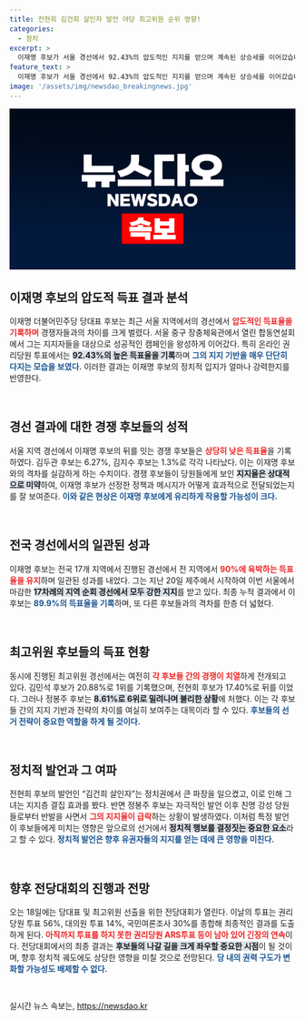 ```yaml
---
title: 전현희 김건희 살인자 발언 야당 최고위원 순위 영향!
categories:
  - 정치
excerpt: >
  이재명 후보가 서울 경선에서 92.43%의 압도적인 지지를 얻으며 계속된 상승세를 이어갔습니다. 최고위원 경선에서는 전현희 후보가 김건희 살인자 발언으로 주목을 끌며 선전했습니다. 전당대회 결과가 기대되는 가운데, 변동의 여지도 남아 있습니다!
feature_text: >
  이재명 후보가 서울 경선에서 92.43%의 압도적인 지지를 얻으며 계속된 상승세를 이어갔습니다. 최고위원 경선에서는 전현희 후보가 김건희 살인자 발언으로 주목을 끌며 선전했습니다. 전당대회 결과가 기대되는 가운데, 변동의 여지도 남아 있습니다!
image: '/assets/img/newsdao_breakingnews.jpg'
---
```


<p><img src="/assets/img/newsdao_breakingnews.jpg" alt="koreaapp 속보" /></p>

<h2 data-ke-size="size26">이재명 후보의 압도적 득표 결과 분석</h2>

<p data-ke-size="size16">이재명 더불어민주당 당대표 후보는 최근 서울 지역에서의 경선에서 <b><span style="color: #ee2323;">압도적인 득표율을 기록하며</span></b> 경쟁자들과의 차이를 크게 벌렸다. 서울 중구 장충체육관에서 열린 합동연설회에서 그는 지지자들을 대상으로 성공적인 캠페인을 왕성하게 이어갔다. 특히 온라인 권리당원 투표에서는 <b><span style="background-color: #21538527;">92.43%의 높은 득표율을 기록</span></b>하며 <b><span style="color: #1a5490;">그의 지지 기반을 매우 단단히 다지는 모습을 보였다.</span></b> 이러한 결과는 이재명 후보의 정치적 입지가 얼마나 강력한지를 반영한다.</p>

<p data-ke-size="size16">&nbsp;</p>

<h2 data-ke-size="size26">경선 결과에 대한 경쟁 후보들의 성적</h2>

<p data-ke-size="size16">서울 지역 경선에서 이재명 후보의 뒤를 잇는 경쟁 후보들은 <b><span style="color: #ee2323;">상당히 낮은 득표율</span></b>을 기록하였다. 김두관 후보는 6.27%, 김지수 후보는 1.3%로 각각 나타났다. 이는 이재명 후보와의 격차를 실감하게 하는 수치이다. 경쟁 후보들이 당원들에게 보인 <b><span style="background-color: #21538527;">지지율은 상대적으로 미약</span></b>하여, 이재명 후보가 선정한 정책과 메시지가 어떻게 효과적으로 전달되었는지를 잘 보여준다. <b><span style="color: #1a5490;">이와 같은 현상은 이재명 후보에게 유리하게 작용할 가능성이 크다.</span></b></p>

<p data-ke-size="size16">&nbsp;</p>

<h2 data-ke-size="size26">전국 경선에서의 일관된 성과</h2>

<p data-ke-size="size16">이재명 후보는 전국 17개 지역에서 진행된 경선에서 전 지역에서 <b><span style="color: #ee2323;">90%에 육박하는 득표율을 유지</span></b>하며 일관된 성과를 내었다. 그는 지난 20일 제주에서 시작하여 이번 서울에서 마감한 <b><span style="background-color: #21538527;">17차례의 지역 순회 경선에서 모두 강한 지지</span></b>를 받고 있다. 최종 누적 결과에서 이 후보는 <b><span style="color: #1a5490;">89.9%의 득표율을 기록</span></b>하며, 또 다른 후보들과의 격차를 한층 더 넓혔다.</p>

<p data-ke-size="size16">&nbsp;</p>

<h2 data-ke-size="size26">최고위원 후보들의 득표 현황</h2>

<p data-ke-size="size16">동시에 진행된 최고위원 경선에서는 여전히 <b><span style="color: #ee2323;">각 후보들 간의 경쟁이 치열</span></b>하게 전개되고 있다. 김민석 후보가 20.88%로 1위를 기록했으며, 전현희 후보가 17.40%로 뒤를 이었다. 그러나 정봉주 후보는 <b><span style="background-color: #21538527;">8.61%로 6위로 밀려나며 불리한 상황</span></b>에 처했다. 이는 각 후보들 간의 지지 기반과 전략의 차이를 여실히 보여주는 대목이라 할 수 있다. <b><span style="color: #1a5490;">후보들의 선거 전략이 중요한 역할을 하게 될 것이다.</span></b></p>

<p data-ke-size="size16">&nbsp;</p>

<h2 data-ke-size="size26">정치적 발언과 그 여파</h2>

<p data-ke-size="size16">전현희 후보의 발언인 “김건희 살인자”는 정치권에서 큰 파장을 일으켰고, 이로 인해 그녀는 지지층 결집 효과를 봤다. 반면 정봉주 후보는 자극적인 발언 이후 친명 강성 당원들로부터 반발을 사면서 <b><span style="color: #ee2323;">그의 지지율이 급락</span></b>하는 상황이 발생하였다. 이처럼 특정 발언이 후보들에게 미치는 영향은 앞으로의 선거에서 <b><span style="background-color: #21538527;">정치적 행보를 결정짓는 중요한 요소</span></b>라고 할 수 있다. <b><span style="color: #1a5490;">정치적 발언은 향후 유권자들의 지지를 얻는 데에 큰 영향을 미친다.</span></b></p>

<p data-ke-size="size16">&nbsp;</p>

<h2 data-ke-size="size26">향후 전당대회의 진행과 전망</h2>

<p data-ke-size="size16">오는 18일에는 당대표 및 최고위원 선출을 위한 전당대회가 열린다. 이날의 투표는 권리당원 투표 56%, 대의원 투표 14%, 국민여론조사 30%를 종합해 최종적인 결과를 도출하게 된다. <b><span style="color: #ee2323;">아직까지 투표를 하지 못한 권리당원 ARS투표 등이 남아 있어 긴장의 연속</span></b>이다. 전당대회에서의 최종 결과는 <b><span style="background-color: #21538527;">후보들의 나갈 길을 크게 좌우할 중요한 시점</span></b>이 될 것이며, 향후 정치적 궤도에도 상당한 영향을 미칠 것으로 전망된다. <b><span style="color: #1a5490;">당 내의 권력 구도가 변화할 가능성도 배제할 수 없다.</span></b></p>

<p data-ke-size="size16">&nbsp;</p>
실시간 뉴스 속보는, <a href="https://newsdao.kr" rel="dofollow">https://newsdao.kr</a>


